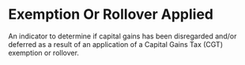 # Exemption Or Rollover Applied
An indicator to determine  if capital gains has been disregarded and/or deferred as a result of an application of a  Capital Gains Tax (CGT) exemption or rollover.